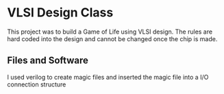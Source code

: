 # VLSI Design Class

This project was to build a Game of Life using VLSI design. The rules are hard coded into the design and cannot be changed once the chip is made.

## Files and Software

I used verilog to create magic files and inserted the magic file into a I/O connection structure
